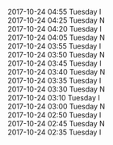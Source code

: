 2017-10-24 04:55 Tuesday  I  
2017-10-24 04:25 Tuesday  N  
2017-10-24 04:20 Tuesday  I  
2017-10-24 04:05 Tuesday  N  
2017-10-24 03:55 Tuesday  I  
2017-10-24 03:50 Tuesday  N  
2017-10-24 03:45 Tuesday  I  
2017-10-24 03:40 Tuesday  N  
2017-10-24 03:35 Tuesday  I  
2017-10-24 03:30 Tuesday  N  
2017-10-24 03:10 Tuesday  I  
2017-10-24 03:00 Tuesday  N  
2017-10-24 02:50 Tuesday  I  
2017-10-24 02:45 Tuesday  N  
2017-10-24 02:35 Tuesday  I  
